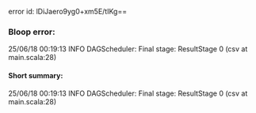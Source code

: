 error id: lDiJaero9yg0+xm5E/tIKg==
### Bloop error:

25/06/18 00:19:13 INFO DAGScheduler: Final stage: ResultStage 0 (csv at main.scala:28)
#### Short summary: 

25/06/18 00:19:13 INFO DAGScheduler: Final stage: ResultStage 0 (csv at main.scala:28)